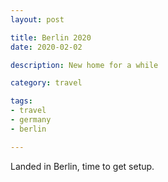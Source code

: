 ```yaml
---
layout: post

title: Berlin 2020
date: 2020-02-02

description: New home for a while

category: travel

tags:
- travel
- germany
- berlin

---
```


Landed in Berlin, time to get setup.

